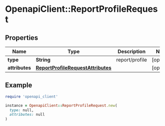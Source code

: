# OpenapiClient::ReportProfileRequest

## Properties

| Name | Type | Description | Notes |
| ---- | ---- | ----------- | ----- |
| **type** | **String** | report/profile | [optional] |
| **attributes** | [**ReportProfileRequestAttributes**](ReportProfileRequestAttributes.md) |  | [optional] |

## Example

```ruby
require 'openapi_client'

instance = OpenapiClient::ReportProfileRequest.new(
  type: null,
  attributes: null
)
```

